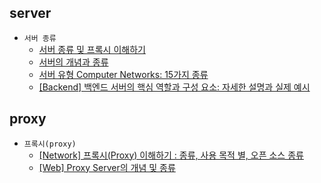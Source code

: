 ## server
- `서버 종류`
    - [서버 종류 및 프록시 이해하기](https://lifegoesonme.tistory.com/334)
    - [서버의 개념과 종류](https://velog.io/@maxminos/%EC%84%9C%EB%B2%84%EC%9D%98-%EA%B0%9C%EB%85%90%EA%B3%BC-%EC%A2%85%EB%A5%98)
    - [서버 유형 Computer Networks: 15가지 종류](https://www.guru99.com/ko/different-types-of-servers.html)
    - [[Backend] 백엔드 서버의 핵심 역할과 구성 요소: 자세한 설명과 실제 예시 ](https://wntdev.tistory.com/62)


## proxy

  - `프록시(proxy)`
    - [[Network] 프록시(Proxy) 이해하기 : 종류, 사용 목적 별, 오픈 소스 종류](https://adjh54.tistory.com/526)
    - [[Web] Proxy Server의 개념 및 종류](https://chan-it-note.tistory.com/106)

